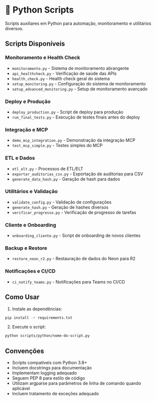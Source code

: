 # 🐍 Python Scripts

Scripts auxiliares em Python para automação, monitoramento e utilitários diversos.

## Scripts Disponíveis

### Monitoramento e Health Check
- `monitoramento.py` - Sistema de monitoramento abrangente
- `api_healthcheck.py` - Verificação de saúde das APIs
- `health_check.py` - Health check geral do sistema
- `setup_monitoring.py` - Configuração do sistema de monitoramento
- `setup_advanced_monitoring.py` - Setup de monitoramento avançado

### Deploy e Produção
- `deploy_production.py` - Script de deploy para produção
- `run_final_tests.py` - Execução de testes finais antes do deploy

### Integração e MCP
- `demo_mcp_integration.py` - Demonstração da integração MCP
- `test_mcp_simple.py` - Testes simples do MCP

### ETL e Dados
- `etl_elt.py` - Processos de ETL/ELT
- `exportar_auditorias_csv.py` - Exportação de auditorias para CSV
- `generate_data_hash.py` - Geração de hash para dados

### Utilitários e Validação
- `validate_config.py` - Validação de configurações
- `generate_hash.py` - Geração de hashes diversos
- `verificar_progresso.py` - Verificação de progresso de tarefas

### Cliente e Onboarding
- `onboarding_cliente.py` - Script de onboarding de novos clientes

### Backup e Restore
- `restore_neon_r2.py` - Restauração de dados do Neon para R2

### Notificações e CI/CD
- `ci_notify_teams.py` - Notificações para Teams no CI/CD

## Como Usar

1. Instale as dependências:
```bash
pip install -r requirements.txt
```

2. Execute o script:
```bash
python scripts/python/nome-do-script.py
```

## Convenções

- Scripts compatíveis com Python 3.8+
- Incluem docstrings para documentação
- Implementam logging adequado
- Seguem PEP 8 para estilo de código
- Utilizam argparse para parâmetros de linha de comando quando aplicável
- Incluem tratamento de exceções adequado